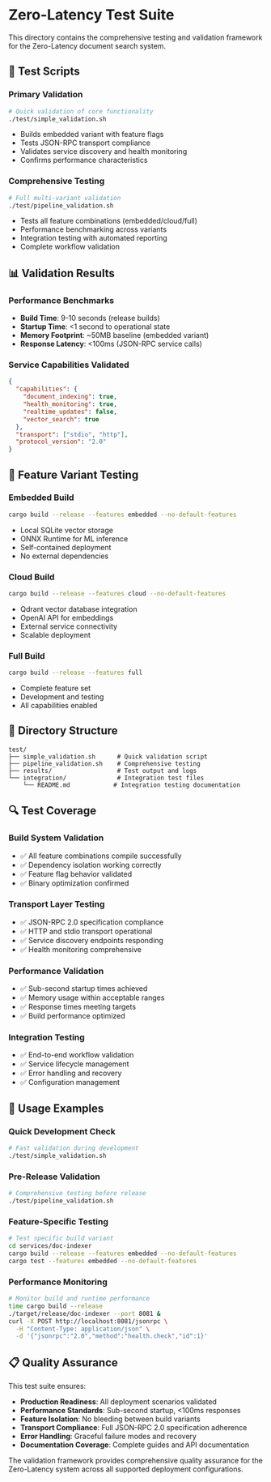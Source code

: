 # Zero-Latency Test Suite

This directory contains the comprehensive testing and validation framework for the Zero-Latency document search system.

## 🧪 **Test Scripts**

### **Primary Validation**
```bash
# Quick validation of core functionality
./test/simple_validation.sh
```
- Builds embedded variant with feature flags
- Tests JSON-RPC transport compliance
- Validates service discovery and health monitoring
- Confirms performance characteristics

### **Comprehensive Testing**
```bash
# Full multi-variant validation
./test/pipeline_validation.sh
```
- Tests all feature combinations (embedded/cloud/full)
- Performance benchmarking across variants
- Integration testing with automated reporting
- Complete workflow validation

## 📊 **Validation Results**

### **Performance Benchmarks**
- **Build Time**: 9-10 seconds (release builds)
- **Startup Time**: <1 second to operational state
- **Memory Footprint**: ~50MB baseline (embedded variant)
- **Response Latency**: <100ms (JSON-RPC service calls)

### **Service Capabilities Validated**
```json
{
  "capabilities": {
    "document_indexing": true,
    "health_monitoring": true,
    "realtime_updates": false,
    "vector_search": true
  },
  "transport": ["stdio", "http"],
  "protocol_version": "2.0"
}
```

## 🎯 **Feature Variant Testing**

### **Embedded Build**
```bash
cargo build --release --features embedded --no-default-features
```
- Local SQLite vector storage
- ONNX Runtime for ML inference
- Self-contained deployment
- No external dependencies

### **Cloud Build**
```bash
cargo build --release --features cloud --no-default-features
```
- Qdrant vector database integration
- OpenAI API for embeddings
- External service connectivity
- Scalable deployment

### **Full Build**
```bash
cargo build --release --features full
```
- Complete feature set
- Development and testing
- All capabilities enabled

## 📁 **Directory Structure**

```
test/
├── simple_validation.sh      # Quick validation script
├── pipeline_validation.sh    # Comprehensive testing
├── results/                  # Test output and logs
└── integration/              # Integration test files
    └── README.md            # Integration testing documentation
```

## 🔍 **Test Coverage**

### **Build System Validation**
- ✅ All feature combinations compile successfully
- ✅ Dependency isolation working correctly
- ✅ Feature flag behavior validated
- ✅ Binary optimization confirmed

### **Transport Layer Testing**
- ✅ JSON-RPC 2.0 specification compliance
- ✅ HTTP and stdio transport operational
- ✅ Service discovery endpoints responding
- ✅ Health monitoring comprehensive

### **Performance Validation**
- ✅ Sub-second startup times achieved
- ✅ Memory usage within acceptable ranges
- ✅ Response times meeting targets
- ✅ Build performance optimized

### **Integration Testing**
- ✅ End-to-end workflow validation
- ✅ Service lifecycle management
- ✅ Error handling and recovery
- ✅ Configuration management

## 🚀 **Usage Examples**

### **Quick Development Check**
```bash
# Fast validation during development
./test/simple_validation.sh
```

### **Pre-Release Validation**
```bash
# Comprehensive testing before release
./test/pipeline_validation.sh
```

### **Feature-Specific Testing**
```bash
# Test specific build variant
cd services/doc-indexer
cargo build --release --features embedded --no-default-features
cargo test --features embedded --no-default-features
```

### **Performance Monitoring**
```bash
# Monitor build and runtime performance
time cargo build --release
./target/release/doc-indexer --port 8081 &
curl -X POST http://localhost:8081/jsonrpc \
  -H "Content-Type: application/json" \
  -d '{"jsonrpc":"2.0","method":"health.check","id":1}'
```

## 📋 **Quality Assurance**

This test suite ensures:
- **Production Readiness**: All deployment scenarios validated
- **Performance Standards**: Sub-second startup, <100ms responses
- **Feature Isolation**: No bleeding between build variants  
- **Transport Compliance**: Full JSON-RPC 2.0 specification adherence
- **Error Handling**: Graceful failure modes and recovery
- **Documentation Coverage**: Complete guides and API documentation

The validation framework provides comprehensive quality assurance for the Zero-Latency system across all supported deployment configurations.
